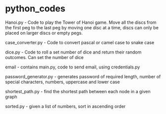 # python_codes

Hanoi.py - Code to play the Tower of Hanoi game. Move all the discs from the first peg to the last peg by moving one disc at a time, discs can only be placed on larger discs or empty pegs.

case_converter.py - Code to convert pascal or camel case to snake case

dice.py - Code to roll a set number of dice and return their random outcomes. Can set the number of dice

email - contains main.py, code to send email, using credentials.py

password_generator.py - generates password of required length, number of special characters, numbers, uppercase and lower case

shortest_path.py - find the shortest path between each node in a given graph

sorted.py - given a list of numbers, sort in ascending order
